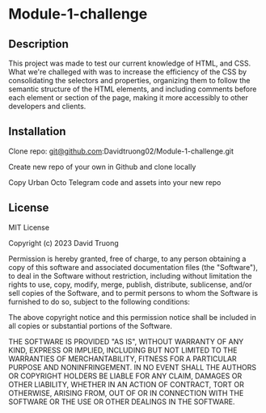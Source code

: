 # Module-1-challenge

## Description

This project was made to test our current knowledge of HTML, and CSS. What we're challeged with was to increase the efficiency of the CSS by consolidating the selectors and properties, organizing them to follow the semantic structure of the HTML elements, and including comments before each element or section of the page, making it more accessibly to other developers and clients.

## Installation

Clone repo: git@github.com:Davidtruong02/Module-1-challenge.git

Create new repo of your own in Github and clone locally

Copy Urban Octo Telegram code and assets into your new repo

## License

MIT License

Copyright (c) 2023 David Truong

Permission is hereby granted, free of charge, to any person obtaining a copy
of this software and associated documentation files (the "Software"), to deal
in the Software without restriction, including without limitation the rights
to use, copy, modify, merge, publish, distribute, sublicense, and/or sell
copies of the Software, and to permit persons to whom the Software is
furnished to do so, subject to the following conditions:

The above copyright notice and this permission notice shall be included in all
copies or substantial portions of the Software.

THE SOFTWARE IS PROVIDED "AS IS", WITHOUT WARRANTY OF ANY KIND, EXPRESS OR
IMPLIED, INCLUDING BUT NOT LIMITED TO THE WARRANTIES OF MERCHANTABILITY,
FITNESS FOR A PARTICULAR PURPOSE AND NONINFRINGEMENT. IN NO EVENT SHALL THE
AUTHORS OR COPYRIGHT HOLDERS BE LIABLE FOR ANY CLAIM, DAMAGES OR OTHER
LIABILITY, WHETHER IN AN ACTION OF CONTRACT, TORT OR OTHERWISE, ARISING FROM,
OUT OF OR IN CONNECTION WITH THE SOFTWARE OR THE USE OR OTHER DEALINGS IN THE
SOFTWARE.
